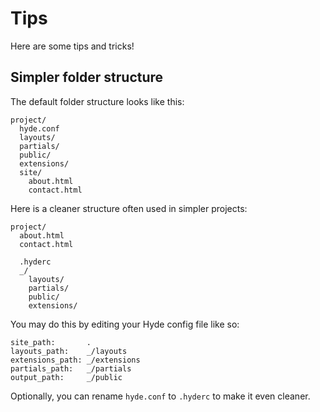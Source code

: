 Tips
====

Here are some tips and tricks!

Simpler folder structure
------------------------

The default folder structure looks like this:

    project/
      hyde.conf
      layouts/
      partials/
      public/
      extensions/
      site/
        about.html
        contact.html

Here is a cleaner structure often used in simpler projects:

    project/
      about.html
      contact.html

      .hyderc
      _/
        layouts/
        partials/
        public/
        extensions/

You may do this by editing your Hyde config file like so:

    site_path:       .
    layouts_path:    _/layouts
    extensions_path: _/extensions
    partials_path:   _/partials
    output_path:     _/public

Optionally, you can rename `hyde.conf` to `.hyderc` to make it even cleaner.

